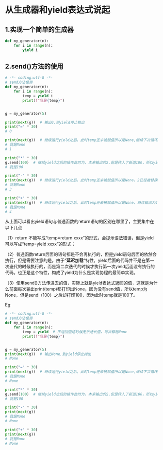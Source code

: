 # 从生成器和yield表达式说起

## 1.实现一个简单的生成器

```python
def my_generator(n):
    for i in range(n):
        yield i
```

## 2.send()方法的使用

```python
# -*- coding:utf-8 -*-
# send方法使用
def my_generator(n):
    for i in range(n):
        temp = yield i
        print(f"我是{temp}")


g = my_generator(5)

print(next(g))  # 输出0,到yield停止抛出
print("=" * 30)
# 0

print(next(g))  # 继续运行yield之后。此时temp还未被赋值所以是None,继续下次循环所以输出1
# 我是None
# 1

print("*" * 30)
g.send(100)  # 继续yield之后的操作此时为，本来输出的2.但是传入了新值100，所以yield表达式为100也就是说temp为100
# 我是100

print("-" * 30)
print(next(g))  # 继续运行yield之后。此时temp还未被赋值所以是None，2已经被替换了所以输出3
# 我是None
# 3

print("+" * 30)
print(next(g))  # 继续运行yield之后。此时temp还未被赋值所以是None，继续输出为4
# 我是None
# 4
```

从上面可以看出yield语句与普通函数的return语句的区别在哪里了，主要集中在以下几点

（1）return 不能写成“temp=return xxxx”的形式，会提示语法错误，但是yield可以写成“temp=yield xxxx”的形式；

（2）普通函数return后面的语句都是不会再执行的，但是yield语句后面的依然会执行，但是需要注意的是，由于“**延迟加载**”特性，yield后面的代码并不是在第一次迭代的时候执行的，而是第二次迭代的时候才执行第一次yield后面没有执行的代码。也正是这个特性，构成了yield为什么是实现协程的最简单实现。

（3）使用send()方法传进去的值，实际上就是yield表达式返回的值，这就是为什么前面每次输出print(temp)都打印出None，因为没有send值，所以temp为None，但是send（100）之后却打印100，因为此时temp就是100了。

Eg:

```python
# -*- coding:utf-8 -*-
# send方法使用
def my_generator(n):
    for i in range(n):
        temp = yield  # 不返回值这时候无法迭代值，每次都是None
        print(f"我是{temp}")


g = my_generator(5)
print(next(g))  # 输出None,到yield停止抛出
# None

print("=" * 30)
print(next(g))  # 继续运行yield之后。此时temp还未被赋值所以是None,继续下次循环所以输出None
# 我是None
# None

print("*" * 30)
g.send(100)  # 继续yield之后的操作此时为，本来输出的2.但是传入了新值100，所以yield表达式为100也就是说temp为100
# 我是100

print("-" * 30)
print(next(g))
# 我是None
# None

print("+" * 30)
print(next(g))
# 我是None
# None
```



